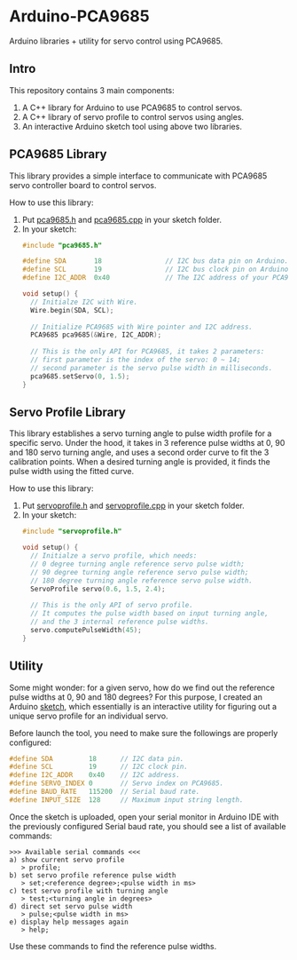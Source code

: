 # Arduino-PCA9685

Arduino libraries + utility for servo control using PCA9685.

## Intro

This repository contains 3 main components:

1. A C++ library for Arduino to use PCA9685 to control servos.
1. A C++ library of servo profile to control servos using angles.
1. An interactive Arduino sketch tool using above two libraries.

## PCA9685 Library

This library provides a simple interface to communicate with PCA9685 servo controller board to control servos.

How to use this library:

1. Put [pca9685.h](sketch/pca9685.h) and [pca9685.cpp](sketch/pca9685.cpp) in your sketch folder.
1. In your sketch:
   ```c
   #include "pca9685.h"
   
   #define SDA       18                // I2C bus data pin on Arduino.
   #define SCL       19                // I2C bus clock pin on Arduino.
   #define I2C_ADDR  0x40              // The I2C address of your PCA9685.
   
   void setup() {
     // Initialze I2C with Wire.
     Wire.begin(SDA, SCL);
     
     // Initialize PCA9685 with Wire pointer and I2C address.
     PCA9685 pca9685(&Wire, I2C_ADDR);
     
     // This is the only API for PCA9685, it takes 2 parameters:
     // first parameter is the index of the servo: 0 ~ 14;
     // second parameter is the servo pulse width in milliseconds.
     pca9685.setServo(0, 1.5);
   }
   ```

## Servo Profile Library

This library establishes a servo turning angle to pulse width profile for a specific servo. Under the hood, it takes in 3 reference pulse widths at 0, 90 and 180 servo turning angle, and uses a second order curve to fit the 3 calibration points. When a desired turning angle is provided, it finds the pulse width using the fitted curve.

How to use this library:
1. Put [servoprofile.h](sketch/servoprofile.h) and [servoprofile.cpp](sketch/servoprofile.cpp) in your sketch folder.
1. In your sketch:
   ```c
   #include "servoprofile.h"
   
   void setup() {
     // Initialze a servo profile, which needs:
     // 0 degree turning angle reference servo pulse width;
     // 90 degree turning angle reference servo pulse width;
     // 180 degree turning angle reference servo pulse width.
     ServoProfile servo(0.6, 1.5, 2.4);
     
     // This is the only API of servo profile.
     // It computes the pulse width based on input turning angle,
     // and the 3 internal reference pulse widths.
     servo.computePulseWidth(45);
   }
   ```

## Utility

Some might wonder: for a given servo, how do we find out the reference pulse widths at 0, 90 and 180 degrees? For this purpose, I created an Arduino [sketch](sketch/sketch.ino), which essentially is an interactive utility for figuring out a unique servo profile for an individual servo.

Before launch the tool, you need to make sure the followings are properly configured:
```c
#define SDA         18      // I2C data pin.
#define SCL         19      // I2C clock pin.
#define I2C_ADDR    0x40    // I2C address.
#define SERVO_INDEX 0       // Servo index on PCA9685.
#define BAUD_RATE   115200  // Serial baud rate.
#define INPUT_SIZE  128     // Maximum input string length.
```

Once the sketch is uploaded, open your serial monitor in Arduino IDE with the previously configured Serial baud rate, you should see a list of available commands:
```
>>> Available serial commands <<<
a) show current servo profile
   > profile;
b) set servo profile reference pulse width
   > set;<reference degree>;<pulse width in ms>
c) test servo profile with turning angle
   > test;<turning angle in degrees>
d) direct set servo pulse width
   > pulse;<pulse width in ms>
e) display help messages again
   > help;
```
Use these commands to find the reference pulse widths.
